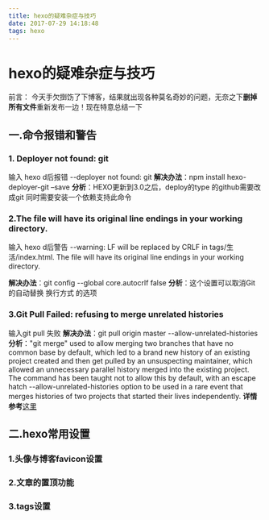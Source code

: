 ```yaml
---
title: hexo的疑难杂症与技巧
date: 2017-07-29 14:18:48
tags: hexo
---
```


# hexo的疑难杂症与技巧

前言：
今天手欠捯饬了下博客，结果就出现各种莫名奇妙的问题，无奈之下**删掉所有文件**重新发布一边！现在特意总结一下

## 一.命令报错和警告
### 1. Deployer not found: git
输入 hexo d后报错
--deployer not found: git
**解决办法**：npm install hexo-deployer-git –save
**分析**：HEXO更新到3.0之后，deploy的type 的github需要改成git
同时需要安装一个依赖支持此命令

### 2.The file will have its original line endings in your working directory.
输入 hexo d后警告
--warning: LF will be replaced by CRLF in tags/生活/index.html.
The file will have its original line endings in your working directory.

**解决办法**：git config --global core.autocrlf  false
**分析**：这个设置可以取消Git的自动替换 换行方式 的选项

### 3.Git Pull Failed: refusing to merge unrelated histories
输入git pull 失败
**解决办法**：git pull origin master --allow-unrelated-histories
**分析**："git merge" used to allow merging two branches that have no common base by default, which led to a brand new history of an existing project created and then get pulled by an unsuspecting maintainer, which allowed an unnecessary parallel history merged into the existing project. The command has been taught not to allow this by default, with an escape hatch --allow-unrelated-histories option to be used in a rare event that merges histories of two projects that started their lives independently.
**详情参考**[这里](https://stackoverflow.com/questions/37937984/git-refusing-to-merge-unrelated-histories "这里")

## 二.hexo常用设置
### 1.头像与博客favicon设置
### 2.文章的置顶功能
### 3.tags设置

